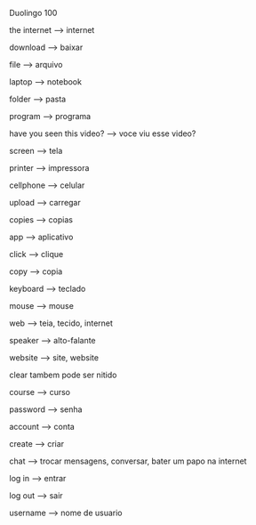 <p>Duolingo 100</p>
<p>the internet --> internet</p>
<p>download --> baixar</p>
<p>file --> arquivo</p>
<p>laptop --> notebook</p>
<p>folder --> pasta</p>
<p>program --> programa</p>
<p>have you seen this video? --> voce viu esse video?</p>
<p>screen --> tela</p>
<p>printer --> impressora</p>
<p>cellphone --> celular</p>
<p>upload --> carregar</p>
<p>copies --> copias</p>
<p>app --> aplicativo</p>
<p>click --> clique</p>
<p>copy --> copia</p>
<p>keyboard --> teclado</p>
<p>mouse --> mouse</p>
<p>web --> teia, tecido, internet</p>
<p>speaker --> alto-falante</p>
<p>website --> site, website</p>
<p>clear tambem pode ser nitido</p>
<p>course --> curso</p>
<p>password --> senha</p>
<p>account --> conta</p>
<p>create --> criar</P>
<p>chat --> trocar mensagens, conversar, bater um papo na internet</p>
<p>log in --> entrar</p>
<p>log out --> sair</p>
<p>username --> nome de usuario</p>
